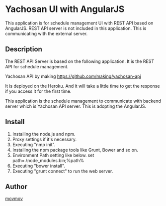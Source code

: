 Yachosan UI with AngularJS
====

This application is for schedule management UI with REST API based on AngularJS.
REST API server is not included in this application. This is communicating with the external server.

## Description

The REST API Server is based on the following application.
It is the REST API for schedule management.

Yachosan API by making
https://github.com/making/yachosan-api

It is deployed on the Heroku. And it will take a little time to get the response if you access it for the first time.

This application is the schedule management to communicate with backend server which is Yachosan API server.
This is adopting the AngularJS.

## Install

1. Installing the node.js and npm. 
2. Proxy settings if it's necessary.
3. Executing "nmp init".
4. Installing the npm package tools like Grunt, Bower and so on.
5. Environment Path setting like below.
   set path=.\node_modules\.bin;%path%
6. Executing "bower install".
7. Executing "grunt connect" to run the web server.

## Author

[movmov](https://github.com/movmov)